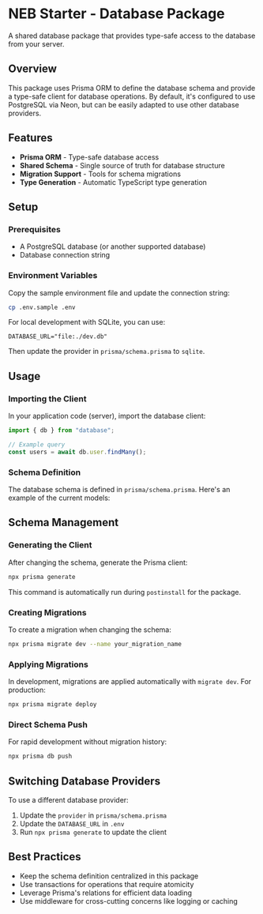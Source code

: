 # NEB Starter - Database Package

A shared database package that provides type-safe access to the database from your server.

## Overview

This package uses Prisma ORM to define the database schema and provide a type-safe client for database operations. By default, it's configured to use PostgreSQL via Neon, but can be easily adapted to use other database providers.

## Features

- **Prisma ORM** - Type-safe database access
- **Shared Schema** - Single source of truth for database structure
- **Migration Support** - Tools for schema migrations
- **Type Generation** - Automatic TypeScript type generation

## Setup

### Prerequisites

- A PostgreSQL database (or another supported database)
- Database connection string

### Environment Variables

Copy the sample environment file and update the connection string:

```bash
cp .env.sample .env
```

For local development with SQLite, you can use:

```
DATABASE_URL="file:./dev.db"
```

Then update the provider in `prisma/schema.prisma` to `sqlite`.

## Usage

### Importing the Client

In your application code (server), import the database client:

```typescript
import { db } from "database";

// Example query
const users = await db.user.findMany();
```

### Schema Definition

The database schema is defined in `prisma/schema.prisma`. Here's an example of the current models:

## Schema Management

### Generating the Client

After changing the schema, generate the Prisma client:

```bash
npx prisma generate
```

This command is automatically run during `postinstall` for the package.

### Creating Migrations

To create a migration when changing the schema:

```bash
npx prisma migrate dev --name your_migration_name
```

### Applying Migrations

In development, migrations are applied automatically with `migrate dev`. For production:

```bash
npx prisma migrate deploy
```

### Direct Schema Push

For rapid development without migration history:

```bash
npx prisma db push
```

## Switching Database Providers

To use a different database provider:

1. Update the `provider` in `prisma/schema.prisma`
2. Update the `DATABASE_URL` in `.env`
3. Run `npx prisma generate` to update the client

## Best Practices

- Keep the schema definition centralized in this package
- Use transactions for operations that require atomicity
- Leverage Prisma's relations for efficient data loading
- Use middleware for cross-cutting concerns like logging or caching
